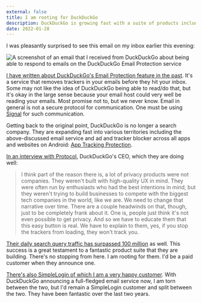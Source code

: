 ```yaml
---
external: false
title: I am rooting for DuckDuckGo
description: DuckDuckGo is growing fast with a suite of products including DuckDuckGo Email Protection, App Tracking Protection and a fantastic search engine. Exciting days!
date: 2022-01-28
---
```


I was pleasantly surprised to see this email on my inbox earlier this evening:

![A screenshot of an email that I received from DuckDuckGo about being able to respond to emails on the DuckDuckGo Email Protection service](/images/rooting-for-duckduckgo.png)

[I have written about DuckDuckGo's Email Protection feature in the past](https://blogarunsathiya.wordpress.com/2021/08/09/duckduckgo-email-protection-first-impressions/). It's a service that removes trackers in your emails before they hit your inbox. Some may not like the idea of DuckDuckGo being able to read/do that, but it's okay in the large sense because your email host could very well be reading your emails. Most promise not to, but we never know. Email in general is not a secure protocol for communication. One must be using [Signal](https://blogarunsathiya.wordpress.com/tag/signal/) for such communication.

Getting back to the original point, DuckDuckGo is no longer a search company. They are expanding fast into various territories including the above-discussed email service and ad and tracker blocker across all apps and websites on Android: [App Tracking Protection](https://spreadprivacy.com/introducing-app-tracking-protection/).

[In an interview with Protocol](https://www.protocol.com/duckduckgo-ceo-interview), DuckDuckGo's CEO, which they are doing well:

>I think part of the reason there is, a lot of privacy products were not companies. They weren't built with high-quality UX in mind. They were often run by enthusiasts who had the best intentions in mind, but they weren't trying to build businesses to compete with the biggest tech companies in the world, like we are. We need to change that narrative over time. There are a couple headwinds on that, though, just to be completely frank about it. One is, people just think it's not even possible to get privacy. And so we have to educate them that this easy button is real. We have to explain to them, yes, if you stop the trackers from loading, they won't track you.

[Their daily search query traffic has surpassed 100 million](https://duckduckgo.com/traffic) as well. This success is a great testament to a fantastic product suite that they are building. There's no stopping from here. I am rooting for them. I'd be a paid customer when they announce one.

[There's also SimpleLogin of which I am a very happy customer](https://blogarunsathiya.wordpress.com/2021/10/11/jq-magic-to-create-contacts-for-simplelogin-aliases/). With DuckDuckGo announcing a full-fledged email service now, I am torn between the two, but I'd remain a SimpleLogin customer and split between the two. They have been fantastic over the last two years.